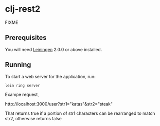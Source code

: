 # clj-rest2

FIXME

## Prerequisites

You will need [Leiningen][] 2.0.0 or above installed.

[leiningen]: https://github.com/technomancy/leiningen

## Running

To start a web server for the application, run:

    lein ring server

Exampe request,

http://localhost:3000/user?str1="katas"&str2="steak"

That returns true if a portion of str1 characters can be rearranged to match str2, otherwise returns false

